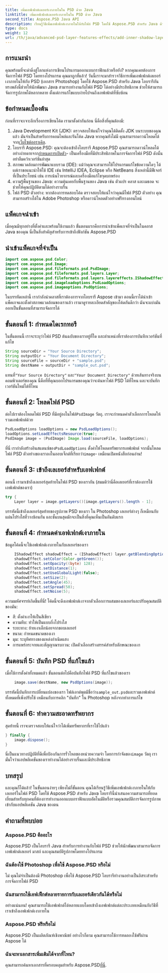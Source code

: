 ```yaml
---
title: เพิ่มเอฟเฟกต์เลเยอร์เงาภายในใน PSD ด้วย Java
linktitle: เพิ่มเอฟเฟกต์เลเยอร์เงาภายในใน PSD ด้วย Java
second_title: Aspose.PSD Java API
description: เรียนรู้วิธีเพิ่มเอฟเฟกต์เงาภายในให้กับไฟล์ PSD โดยใช้ Aspose.PSD สำหรับ Java ด้วยบทช่วยสอนทีละขั้นตอนนี้ รวมถึงเคล็ดลับและแนวทางปฏิบัติที่ดีที่สุด
type: docs
weight: 12
url: /th/java/advanced-psd-layer-features-effects/add-inner-shadow-layer-effect-psd/
---
```

## การแนะนำ
คุณพร้อมที่จะดำดิ่งสู่โลกแห่งการเขียนโปรแกรมออกแบบกราฟิกแล้วหรือยัง? หากคุณเคยต้องการจัดการไฟล์ PSD โดยทางโปรแกรม คุณมาถูกที่แล้ว! วันนี้เราจะมาสำรวจวิธีการเพิ่มเอฟเฟกต์เลเยอร์เงาภายในให้กับ PSD (เอกสาร Photoshop) โดยใช้ Aspose.PSD สำหรับ Java ไลบรารีอันทรงพลังนี้ช่วยให้นักพัฒนา Java สามารถทำงานกับไฟล์ PSD ได้อย่างมีประสิทธิภาพ ช่วยให้สามารถจัดการรูปภาพได้หลากหลาย ตั้งแต่การแก้ไขแบบง่ายไปจนถึงเอฟเฟกต์ที่ซับซ้อน
## ข้อกำหนดเบื้องต้น
ก่อนที่เราจะเจาะลึกเรื่องการเขียนโค้ด เรามาตั้งค่ากันก่อน นี่คือสิ่งที่คุณต้องมี:
1.  Java Development Kit (JDK): ตรวจสอบให้แน่ใจว่าคุณได้ติดตั้ง JDK บนระบบของคุณแล้ว มันจำเป็นสำหรับการคอมไพล์และรันโค้ด Java หากคุณยังไม่มี คุณสามารถดาวน์โหลดได้จาก[เว็บไซต์ออราเคิล](https://www.oracle.com/java/technologies/javase-jdk11-downloads.html).
2. ไลบรารี Aspose.PSD: คุณจะต้องเข้าถึงไลบรารี Aspose.PSD คุณสามารถดาวน์โหลดได้อย่างง่ายดายจาก[กำหนดการเปิดตัว](https://releases.aspose.com/psd/java/)- เป็นเครื่องมือที่มีประสิทธิภาพในการจัดการไฟล์ PSD ดังนั้นอย่าลืมคว้าเวอร์ชันล่าสุด
3. สภาพแวดล้อมการพัฒนาแบบรวม (IDE): แม้ว่าคุณจะสามารถใช้โปรแกรมแก้ไขข้อความใดๆ ได้ แต่เราขอแนะนำให้ใช้ IDE เช่น IntelliJ IDEA, Eclipse หรือ NetBeans สิ่งเหล่านี้มีฟีเจอร์ที่เป็นประโยชน์ เช่น การเน้นไวยากรณ์และเครื่องมือแก้ไขจุดบกพร่อง
4. ความรู้พื้นฐานของ Java: ความคุ้นเคยกับพื้นฐานของ Java เช่น ตัวแปร คลาส และเมธอด จะช่วยให้คุณปฏิบัติตามได้อย่างราบรื่น
5. ไฟล์ PSD ตัวอย่าง: หากต้องการทดสอบโค้ด ตรวจสอบให้แน่ใจว่าคุณมีไฟล์ PSD ตัวอย่าง คุณสามารถสร้างได้ใน Adobe Photoshop หรือดาวน์โหลดตัวอย่างฟรีทางออนไลน์
## แพ็คเกจนำเข้า
เมื่อคุณมีทุกอย่างที่ตั้งค่าและพร้อมใช้งานแล้ว ขั้นตอนแรกคือการนำเข้าแพ็คเกจที่จำเป็นในคลาส Java ของคุณ นี่เป็นสิ่งสำคัญสำหรับการเข้าถึงฟังก์ชัน Aspose.PSD 
## นำเข้าแพ็คเกจที่จำเป็น
```java
import com.aspose.psd.Color;
import com.aspose.psd.Image;
import com.aspose.psd.fileformats.psd.PsdImage;
import com.aspose.psd.fileformats.psd.layers.Layer;
import com.aspose.psd.fileformats.psd.layers.layereffects.IShadowEffect;
import com.aspose.psd.imageloadoptions.PsdLoadOptions;
import com.aspose.psd.imageoptions.PsdOptions;
```
ในบรรทัดเหล่านี้ เรากำลังนำคลาสที่เราต้องการจากไลบรารี Aspose เข้ามา
ตอนนี้เราได้นำเข้าแพ็คเกจและตั้งค่าสภาพแวดล้อมของเราแล้ว เรามาดูรายละเอียดสำคัญของโค้ดกันดีกว่า ฉันจะแบ่งมันออกเป็นขั้นตอนที่สามารถจัดการได้
## ขั้นตอนที่ 1: กำหนดไดเรกทอรี
ในขั้นตอนนี้ เราจะระบุว่าไฟล์ PSD ต้นฉบับของเราอยู่ที่ใด และตำแหน่งที่เราต้องการบันทึกเวอร์ชันที่แก้ไข 
```java
String sourceDir = "Your Source Directory";
String outputDir = "Your Document Directory";
String sourceFile = sourceDir + "sample.psd";
String destName = outputDir + "sample_out.psd";
```
 แทนที่`"Your Source Directory"` และ`"Your Document Directory"` ด้วยเส้นทางจริงบนคอมพิวเตอร์ของคุณ นี่คือที่ที่คุณบอกโปรแกรมของคุณว่าจะค้นหาไฟล์ PSD ได้ที่ไหน และจะบันทึกเวอร์ชันใหม่ได้ที่ไหน
## ขั้นตอนที่ 2: โหลดไฟล์ PSD
 ต่อไปเราต้องโหลดไฟล์ PSD ที่มีอยู่ลงในไฟล์`PsdImage` วัตถุ. เราจะกำหนดค่าตัวเลือกการโหลดให้รวมเอฟเฟกต์ด้วย
```java
PsdLoadOptions loadOptions = new PsdLoadOptions();
loadOptions.setLoadEffectsResource(true);
PsdImage image = (PsdImage) Image.load(sourceFile, loadOptions);
```
 ที่นี่ เรากำลังสร้างอินสแตนซ์ของ`PsdLoadOptions` ตั้งค่าให้โหลดทรัพยากรเอฟเฟกต์ จากนั้นโหลดไฟล์ PSD ตัวอย่างของเราลงในออบเจ็กต์ที่เรียกว่า`image`- เหมือนเปิดหนังสือก่อนอ่าน!
## ขั้นตอนที่ 3: เข้าถึงเลเยอร์สำหรับเอฟเฟกต์
ตอนนี้ เรามาเข้าถึงเลเยอร์สุดท้ายในไฟล์ PSD ของเรากัน (สมมติว่านี่คือเลเยอร์ที่เราต้องการใช้เอฟเฟกต์ของเรา)
```java
try {
    Layer layer = image.getLayers()[image.getLayers().length - 1];
```
บรรทัดนี้เข้าถึงเลเยอร์สุดท้ายของรูปภาพ PSD ของเรา ใน Photoshop เลเยอร์ต่างๆ ก็เหมือนกับแผ่นโปร่งใสที่วางซ้อนกัน และชั้นบนสุดมักจะเป็นสิ่งที่คุณเห็นเป็นอันดับแรก
## ขั้นตอนที่ 4: กำหนดค่าเอฟเฟกต์เงาภายใน
ข้อมูลโค้ดนี้จะใช้เอฟเฟกต์เงาภายในกับเลเยอร์ของเรา 
```java
    IShadowEffect shadowEffect = (IShadowEffect) layer.getBlendingOptions().getEffects()[0];
    shadowEffect.setColor(Color.getGreen());
    shadowEffect.setOpacity((byte) 128);
    shadowEffect.setDistance(1);
    shadowEffect.setUseGlobalLight(false);
    shadowEffect.setSize(2);
    shadowEffect.setAngle(45);
    shadowEffect.setSpread(50);
    shadowEffect.setNoise(5);
```
ความมหัศจรรย์เกิดขึ้นที่นี่! โค้ดนี้จะดึงเอฟเฟกต์เงาจากตัวเลือกการผสมของเลเยอร์และปรับคุณสมบัติของมัน:
- สี: ตั้งค่าเงาให้เป็นสีเขียว
- ความทึบ: ทำให้เป็นแบบกึ่งโปร่งใส
- ระยะทาง: ย้ายเงาเล็กน้อยจากขอบเลเยอร์
- ขนาด: กำหนดขนาดของเงา
- มุม: ระบุทิศทางของแหล่งกำเนิดแสง
- การแพร่กระจายและสัญญาณรบกวน: เปิดตัวเลือกสร้างสรรค์สำหรับลักษณะของเงา
## ขั้นตอนที่ 5: บันทึก PSD ที่แก้ไขแล้ว
เมื่อใช้การตั้งค่าทั้งหมดแล้ว ขั้นตอนต่อไปคือบันทึกไฟล์ PSD ที่แก้ไขแล้วของเรา
```java
    image.save(destName, new PsdOptions(image));
```
บรรทัดนี้บันทึกการเปลี่ยนแปลงของเรา ไฟล์เอาต์พุตมีชื่อว่า`sample_out.psd`และรวมเอฟเฟกต์ทั้งหมดที่เพิ่งปรับใช้ เหมือนกับการคลิก "บันทึก" ใน Photoshop หลังจากทำการแก้ไข
## ขั้นตอนที่ 6: ทำความสะอาดทรัพยากร
สุดท้ายนี้ เราจะตรวจสอบให้แน่ใจว่าได้เพิ่มทรัพยากรที่เราใช้ไปแล้ว
```java
} finally {
    image.dispose();
}
```
 นี่เป็นแนวทางปฏิบัติที่ดีเพื่อป้องกันการรั่วไหลของหน่วยความจำ โดยการกำจัดของ`image` วัตถุ เรามั่นใจว่าแอปพลิเคชันของเราทำงานได้อย่างราบรื่นและมีประสิทธิภาพ
## บทสรุป
และคุณก็ได้แล้ว! ในขั้นตอนง่ายๆ เพียงไม่กี่ขั้นตอน คุณได้เรียนรู้วิธีเพิ่มเอฟเฟกต์เงาภายในให้กับเลเยอร์ในไฟล์ PSD โดยใช้ Aspose.PSD สำหรับ Java ไลบรารีนี้นำเสนอความสามารถที่ยอดเยี่ยมสำหรับทุกคนที่ต้องการทำงานออกแบบกราฟิกแบบอัตโนมัติหรือรวมคุณสมบัติการจัดการรูปภาพเข้ากับแอปพลิเคชัน Java ของตน 

## คำถามที่พบบ่อย
### Aspose.PSD คืออะไร  
Aspose.PSD เป็นไลบรารี Java สำหรับการทำงานกับไฟล์ PSD ช่วยให้นักพัฒนาสามารถจัดการเอฟเฟกต์เลเยอร์ มาสก์ และคุณสมบัติรูปภาพโดยทางโปรแกรม
### ฉันต้องใช้ Photoshop เพื่อใช้ Aspose.PSD หรือไม่  
ไม่ คุณไม่จำเป็นต้องมี Photoshop เพื่อใช้ Aspose.PSD ไลบรารีทำงานอย่างเป็นอิสระสำหรับการจัดการไฟล์ PSD
### ฉันสามารถใช้เอฟเฟ็กต์หลายรายการกับเลเยอร์เดียวกันได้หรือไม่  
อย่างแน่นอน! คุณสามารถใช้เอฟเฟกต์ได้หลายแบบโดยเข้าถึงเอฟเฟกต์แต่ละประเภทเหมือนกับวิธีที่เราเข้าถึงเอฟเฟกต์เงาภายใน
### Aspose.PSD ฟรีหรือไม่  
Aspose.PSD เป็นผลิตภัณฑ์เชิงพาณิชย์ อย่างไรก็ตาม คุณสามารถใช้การทดลองใช้ฟรีผ่าน Aspose ได้
### ฉันจะหาเอกสารเพิ่มเติมได้จากที่ไหน?  
 คุณสามารถค้นหาเอกสารที่ครอบคลุมสำหรับ Aspose.PSD[ที่นี่](https://reference.aspose.com/psd/java/).